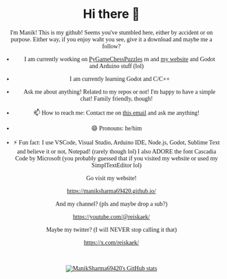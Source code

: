 <center>
<h1>Hi there 👋</h1>
<font face="Cascadia Code">
I'm Manik! This is my github! Seems you've stumbled here, either by accident or on purpose.
Either way, if you enjoy waht you see, give it a download and maybe me a follow?

- 🔭 I am currently working on <a href="https://github.com/ManikSharma69420/PyGameChessPuzzles">PyGameChessPuzzles</a> rn and <a href="https://maniksharma69420.github.io/">my website</a> and Godot and Arduino stuff (lol)

- 🌱 I am currently learning Godot and C/C++

- 💬 Ask me about anything! Related to my repos or not! I'm happy to have a simple chat! Family friendly, though!

- 📫 How to reach me: Contact me on <a href="mailto:manik.manu@hotmail.com">this email</a> and ask me anything!

- 😄 Pronouns: he/him

- ⚡ Fun fact: I use VSCode, Visual Studio, Arduino IDE, Node.js, Godot, Sublime Text and believe it or not, Notepad! (rarely though lol) I also ADORE the font Cascadia Code by Microsoft (you probably guessed that if you visited my website or used my SimplTextEditor lol)


Go visit my website! 

https://maniksharma69420.github.io/

And my channel? (pls and maybe drop a sub?)

https://youtube.com/@reiskaek/

Maybe my twitter? (I will NEVER stop calling it that)

https://x.com/reiskaek/

<br>

[![ManikSharma69420's GitHub stats](https://github-readme-stats.vercel.app/api?username=ManikSharma69420)](https://github.com/anuraghazra/github-readme-stats)
</font>
</center>
